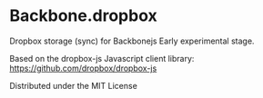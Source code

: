 Backbone.dropbox
================

Dropbox storage (sync) for Backbonejs
Early experimental stage.

Based on the dropbox-js Javascript client library:
https://github.com/dropbox/dropbox-js


Distributed under the MIT License